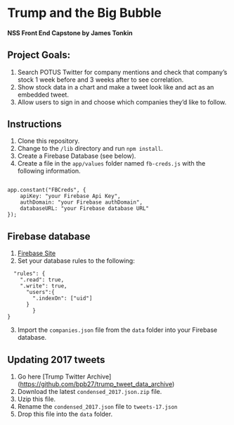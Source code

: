 # Trump and the Big Bubble

#### NSS Front End Capstone by James Tonkin

## Project Goals:
1. Search POTUS Twitter for company mentions and check that company’s stock 1 week before and 3 weeks after to see correlation.
2. Show stock data in a chart and make a tweet look like and act as an embedded tweet.
3. Allow users to sign in and choose which companies they’d like to follow.

## Instructions
1. Clone this repository.
2. Change to the `/lib` directory and run `npm install`.
3. Create a Firebase Database (see below).
4. Create a file in the `app/values` folder named `fb-creds.js` with the following information.

```"use strict";

app.constant("FBCreds", {
	apiKey: "your Firebase Api Key",
	authDomain: "your Firebase authDomain",
	databaseURL: "your Firebase database URL"
});
```


## Firebase database
1. [Firebase Site](https://firebase.google.com/)
2. Set your database rules to the following:

```{
  "rules": {
    ".read": true,
    ".write": true,
      "users":{
        ".indexOn": ["uid"]
      }
		}
}
```

3. Import the `companies.json` file from the `data` folder into your Firebase database.

## Updating 2017 tweets
1. Go here [Trump Twitter Archive] (https://github.com/bpb27/trump_tweet_data_archive)
2. Download the latest `condensed_2017.json.zip` file.
3. Uzip this file.
4. Rename the `condensed_2017.json` file to `tweets-17.json`
5. Drop this file into the `data` folder.
